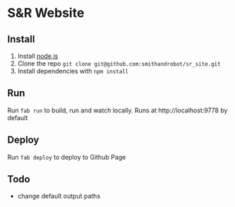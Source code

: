 # S&R Website

## Install
1. Install [node.js](http://nodejs.org/download/)
2. Clone the repo `git clone git@github.com:smithandrobot/sr_site.git`
3. Install dependencies with `npm install`

## Run
Run `fab run` to build, run and watch locally. Runs at http://localhost:9778 by default

## Deploy
Run `fab deploy` to deploy to Github Page

## Todo
- change default output paths
